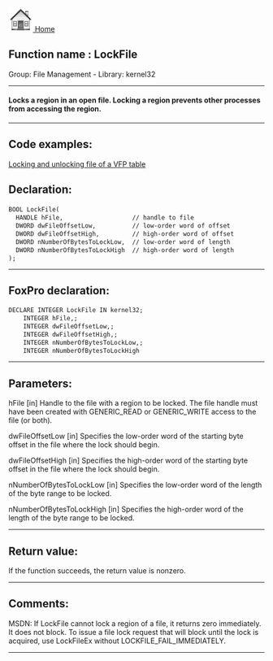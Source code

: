 [<img src="../../images/home.png"> Home ](https://github.com/VFPX/Win32API)  

## Function name : LockFile
Group: File Management - Library: kernel32    
***  


#### Locks a region in an open file. Locking a region prevents other processes from accessing the region.
***  


## Code examples:
[Locking and unlocking file of a VFP table](../../samples/sample_154.md)  

## Declaration:
```foxpro  
BOOL LockFile(
  HANDLE hFile,                   // handle to file
  DWORD dwFileOffsetLow,          // low-order word of offset
  DWORD dwFileOffsetHigh,         // high-order word of offset
  DWORD nNumberOfBytesToLockLow,  // low-order word of length
  DWORD nNumberOfBytesToLockHigh  // high-order word of length
);  
```  
***  


## FoxPro declaration:
```foxpro  
DECLARE INTEGER LockFile IN kernel32;
	INTEGER hFile,;
	INTEGER dwFileOffsetLow,;
	INTEGER dwFileOffsetHigh,;
	INTEGER nNumberOfBytesToLockLow,;
	INTEGER nNumberOfBytesToLockHigh  
```  
***  


## Parameters:
hFile 
[in] Handle to the file with a region to be locked. The file handle must have been created with GENERIC_READ or GENERIC_WRITE access to the file (or both). 

dwFileOffsetLow 
[in] Specifies the low-order word of the starting byte offset in the file where the lock should begin. 

dwFileOffsetHigh 
[in] Specifies the high-order word of the starting byte offset in the file where the lock should begin. 

nNumberOfBytesToLockLow 
[in] Specifies the low-order word of the length of the byte range to be locked. 

nNumberOfBytesToLockHigh 
[in] Specifies the high-order word of the length of the byte range to be locked.  
***  


## Return value:
If the function succeeds, the return value is nonzero.  
***  


## Comments:
MSDN: If LockFile cannot lock a region of a file, it returns zero immediately. It does not block. To issue a file lock request that will block until the lock is acquired, use LockFileEx without LOCKFILE_FAIL_IMMEDIATELY.  
  
***  

